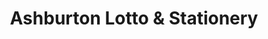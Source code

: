 ---
title: "Ashburton Lotto & Stationery"
url: /melbourne/ashburton-lotto-und-stationery/
shop: Schreibwaren
---